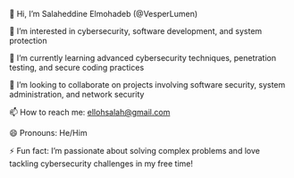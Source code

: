 👋 Hi, I’m Salaheddine Elmohadeb (@VesperLumen)

👀 I’m interested in cybersecurity, software development, and system protection

🌱 I’m currently learning advanced cybersecurity techniques, penetration testing, and secure coding practices

💞️ I’m looking to collaborate on projects involving software security, system administration, and network security

📫 How to reach me: ellohsalah@gmail.com

😄 Pronouns: He/Him

⚡ Fun fact: I’m passionate about solving complex problems and love tackling cybersecurity challenges in my free time!

<!---
VesperLumen/VesperLumen is a ✨ special ✨ repository because its `README.md` (this file) appears on your GitHub profile.
You can click the Preview link to take a look at your changes.
--->
